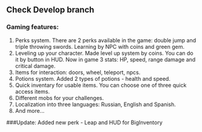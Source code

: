 ## Check Develop branch
### Gaming features: 
1. Perks system. There are 2 perks available in the game: double jump and triple throwing swords. Learning by NPC with coins and green gem.
2. Leveling up your character. Made level up system by coins. You can do it by button in HUD. Now in game 3 stats: HP, speed, range damage and critical damage.
3. Items for interaction: doors, wheel, teleport, npcs.
4. Potions system. Added 2 types of potions - health and speed.
5. Quick inventary for usable items. You can choose one of three quick access items.
6. Different mobs for your challenges.
7. Localization into three languages: Russian, English and Spanish.
8. And more...


###Update:
Added new perk - Leap and HUD for BigInventory
